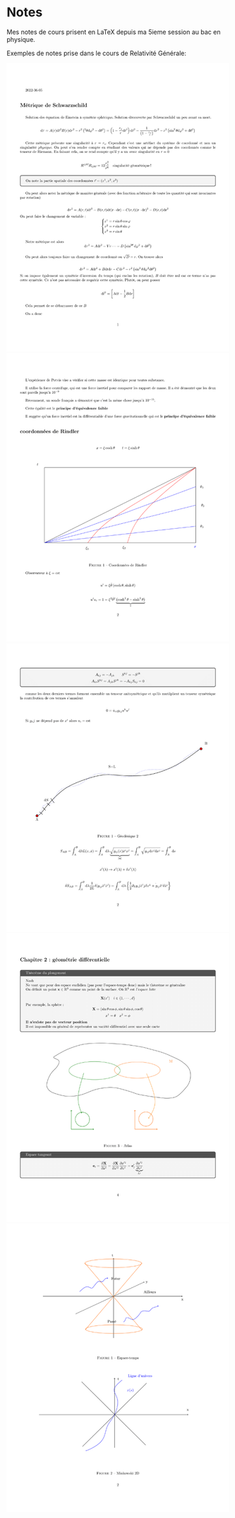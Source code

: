 # Notes
Mes notes de cours prisent en LaTeX depuis ma 5ieme session au bac en physique.


Exemples de notes prise dans le cours de Relativité Générale:

![allo](imgs/all-30.png)
![allo](imgs/all-26.png)
![allo](imgs/all-14.png)
![allo](imgs/all-07.png)
![allo](imgs/all-05.png)
